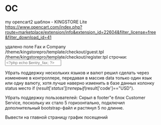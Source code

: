 # OC
my opencart2
шаблон - KINGSTORE Lite
https://www.opencart.com/index.php?route=marketplace/extension/info&extension_id=22604&filter_license=free&filter_download_id=41

удалено поле Fax и Company  
/theme/kingstorepro/template/checkout/guest.tpl
/theme/kingstorepro/template/checkout/register.tpl 
строчки:
<label class="control-label" for="input-payment-fax"><?php echo $entry_fax; ?></label>
<input type="text" name="fax" value="" placeholder="<?php echo $entry_fax; ?>" id="input-payment-fax" class="form-control"/>

Убрать поддержку нескольких языков и валют
решил сделать через изменение в контроллере, передавая в массив data только один язык или одну валюту, хотя лучше наверно изменить в базе данных колонку status
место if ($result['status']) теперь if($result['code']=="USD").



Убрать поддержку пользователей:
Скрыл в footer"е блок Customer Service, поскольку их стало 5 горизонтально, подключил дополнительный bootstrap-файл и растянул 5 по длинне.


Вывести на главной страницу график посещений
